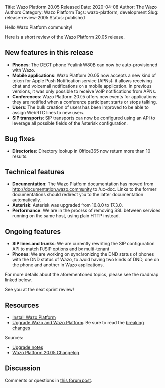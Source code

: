 Title: Wazo Platform 20.05 Released
Date: 2020-04-08
Author: The Wazo Authors
Category: Wazo Platform
Tags: wazo-platform, development
Slug: release-review-2005
Status: published

Hello Wazo Platform community!

Here is a short review of the Wazo Platform 20.05 release.

## New features in this release

* **Phones**: The DECT phone Yealink W80B can now be auto-provisioned with Wazo.
* **Mobile applications**: Wazo Platform 20.05 now accepts a new kind of token for Apple Push Notification service (APNs): it allows receiving chat and voicemail notifications on a mobile application. In previous versions, it was only possible to receive VoIP notifications from APNs.
* **Conferences**: Wazo Platform 20.05 offers new events for applications: they are notified when a conference participant starts or stops talking.
* **Users**: The bulk creation of users has been improved to be able to assign WebRTC lines to new users.
* **SIP transports**: SIP transports can now be configured using an API to leverage all possible fields of the Asterisk configuration.

## Bug fixes

* **Directories**: Directory lookup in Office365 now return more than 10 results.

## Technical features

* **Documentation**: The Wazo Platform documentation has moved from http://documentation.wazo.community to /uc-doc. Links to the former documentations should redirect you to the latter documentation automatically.
* **Asterisk**: Asterisk was upgraded from 16.8.0 to 17.3.0.
* **Performance**: We are in the process of removing SSL between services running on the same host, using plain HTTP instead.

## Ongoing features

* **SIP lines and trunks**: We are currently rewriting the SIP configuration API to match PJSIP options and be multi-tenant
* **Phones**: We are working on synchronizing the DND status of phones with the DND status of Wazo, to avoid having two kinds of DND, one on the phone and another in Wazo applications.


For more details about the aforementioned topics, please see the roadmap linked below.

See you at the next sprint review!

## Resources

* [Install Wazo Platform](/uc-doc/installation/install-system)
* [Upgrade Wazo and Wazo Platform](/uc-doc/upgrade/). Be sure to read the [breaking changes](/uc-doc/upgrade/upgrade_notes#20.05)

Sources:

* [Upgrade notes](/uc-doc/upgrade/upgrade_notes#20.05)
* [Wazo Platform 20.05 Changelog](https://wazo-dev.atlassian.net/issues/?jql=project%3DWAZO%20AND%20fixVersion%3D20.05)

## Discussion

Comments or questions in [this forum post](https://wazo-platform.discourse.group/t/blog-wazo-platform-20-05-released).
